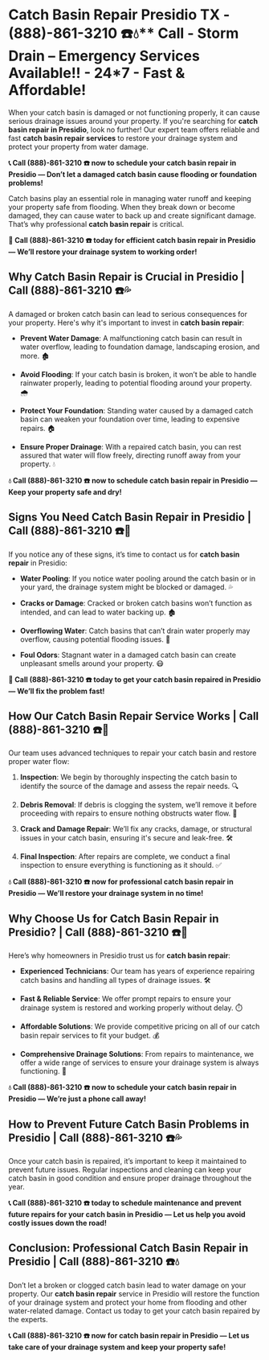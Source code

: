 # Catch Basin Repair Presidio TX - (888)-861-3210 ☎️💧** Call - Storm Drain – Emergency Services Available!! - 24*7 - Fast & Affordable!

When your catch basin is damaged or not functioning properly, it can cause serious drainage issues around your property. If you're searching for **catch basin repair in Presidio**, look no further! Our expert team offers reliable and fast **catch basin repair services** to restore your drainage system and protect your property from water damage.

**📞 Call (888)-861-3210 ☎️ now to schedule your catch basin repair in Presidio — Don’t let a damaged catch basin cause flooding or foundation problems!**

Catch basins play an essential role in managing water runoff and keeping your property safe from flooding. When they break down or become damaged, they can cause water to back up and create significant damage. That’s why professional **catch basin repair** is critical.

**🚨 Call (888)-861-3210 ☎️ today for efficient catch basin repair in Presidio — We’ll restore your drainage system to working order!**

## **Why Catch Basin Repair is Crucial in Presidio | Call (888)-861-3210 ☎️💦**

A damaged or broken catch basin can lead to serious consequences for your property. Here's why it's important to invest in **catch basin repair**:

- **Prevent Water Damage**: A malfunctioning catch basin can result in water overflow, leading to foundation damage, landscaping erosion, and more. 🏚️
- **Avoid Flooding**: If your catch basin is broken, it won’t be able to handle rainwater properly, leading to potential flooding around your property. 🌧️
- **Protect Your Foundation**: Standing water caused by a damaged catch basin can weaken your foundation over time, leading to expensive repairs. 🏠
- **Ensure Proper Drainage**: With a repaired catch basin, you can rest assured that water will flow freely, directing runoff away from your property. 💧

**💧 Call (888)-861-3210 ☎️ now to schedule catch basin repair in Presidio — Keep your property safe and dry!**

## **Signs You Need Catch Basin Repair in Presidio | Call (888)-861-3210 ☎️🔧**

If you notice any of these signs, it’s time to contact us for **catch basin repair** in Presidio:

- **Water Pooling**: If you notice water pooling around the catch basin or in your yard, the drainage system might be blocked or damaged. 💦
- **Cracks or Damage**: Cracked or broken catch basins won’t function as intended, and can lead to water backing up. 🏚️
- **Overflowing Water**: Catch basins that can’t drain water properly may overflow, causing potential flooding issues. 🚨
- **Foul Odors**: Stagnant water in a damaged catch basin can create unpleasant smells around your property. 😷

**🚨 Call (888)-861-3210 ☎️ today to get your catch basin repaired in Presidio — We’ll fix the problem fast!**

## **How Our Catch Basin Repair Service Works | Call (888)-861-3210 ☎️🔧**

Our team uses advanced techniques to repair your catch basin and restore proper water flow:

1. **Inspection**: We begin by thoroughly inspecting the catch basin to identify the source of the damage and assess the repair needs. 🔍
2. **Debris Removal**: If debris is clogging the system, we’ll remove it before proceeding with repairs to ensure nothing obstructs water flow. 🍂
3. **Crack and Damage Repair**: We’ll fix any cracks, damage, or structural issues in your catch basin, ensuring it's secure and leak-free. 🛠️
4. **Final Inspection**: After repairs are complete, we conduct a final inspection to ensure everything is functioning as it should. ✅

**💧 Call (888)-861-3210 ☎️ now for professional catch basin repair in Presidio — We’ll restore your drainage system in no time!**

## **Why Choose Us for Catch Basin Repair in Presidio? | Call (888)-861-3210 ☎️🌟**

Here’s why homeowners in Presidio trust us for **catch basin repair**:

- **Experienced Technicians**: Our team has years of experience repairing catch basins and handling all types of drainage issues. 🛠️
- **Fast & Reliable Service**: We offer prompt repairs to ensure your drainage system is restored and working properly without delay. ⏱️
- **Affordable Solutions**: We provide competitive pricing on all of our catch basin repair services to fit your budget. 💰
- **Comprehensive Drainage Solutions**: From repairs to maintenance, we offer a wide range of services to ensure your drainage system is always functioning. 🔧

**💧 Call (888)-861-3210 ☎️ now to schedule your catch basin repair in Presidio — We’re just a phone call away!**

## **How to Prevent Future Catch Basin Problems in Presidio | Call (888)-861-3210 ☎️💦**

Once your catch basin is repaired, it’s important to keep it maintained to prevent future issues. Regular inspections and cleaning can keep your catch basin in good condition and ensure proper drainage throughout the year.

**📞 Call (888)-861-3210 ☎️ today to schedule maintenance and prevent future repairs for your catch basin in Presidio — Let us help you avoid costly issues down the road!**

## **Conclusion: Professional Catch Basin Repair in Presidio | Call (888)-861-3210 ☎️💧**

Don’t let a broken or clogged catch basin lead to water damage on your property. Our **catch basin repair** service in Presidio will restore the function of your drainage system and protect your home from flooding and other water-related damage. Contact us today to get your catch basin repaired by the experts.

**📞 Call (888)-861-3210 ☎️ now for catch basin repair in Presidio — Let us take care of your drainage system and keep your property safe!**
